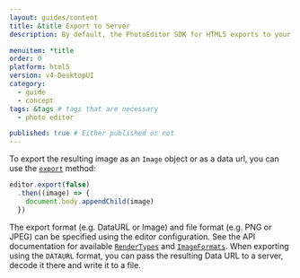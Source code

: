 ```yaml
---
layout: guides/content
title: &title Export to Server
description: By default, the PhotoEditor SDK for HTML5 exports to your user's device. Learn how to disable the automatic download and export to a server instead.

menuitem: *title
order: 0
platform: html5
version: v4-DesktopUI
category:
  - guide
  - concept
tags: &tags # tags that are necessary
  - photo editor

published: true # Either published or not
---
```



To export the resulting image as an `Image` object or as a data url, you can use the [`export`](https://docs.photoeditorsdk.com/apidocs/html5/v4/PhotoEditorDesktopUI.html#export) method:

```js
editor.export(false)
  .then((image) => {
    document.body.appendChild(image)
  })
```

The export format (e.g. DataURL or Image) and file format (e.g. PNG or JPEG) can be specified using the editor configuration. See the API documentation for available [`RenderTypes`](https://docs.photoeditorsdk.com/apidocs/html5/v4/PhotoEditorSDK.html#.RenderType) and [`ImageFormats`](https://docs.photoeditorsdk.com/apidocs/html5/v4/PhotoEditorSDK.html#.ImageFormat). When exporting using the `DATAURL` format, you can pass the resulting Data URL to a server, decode it there and write it to a file.

